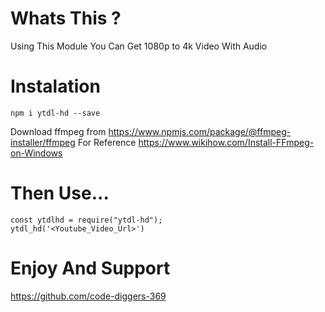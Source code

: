 # Whats This ?

Using This Module You Can Get 1080p to 4k Video With Audio

# Instalation

`npm i ytdl-hd --save`

Download ffmpeg from https://www.npmjs.com/package/@ffmpeg-installer/ffmpeg
For Reference https://www.wikihow.com/Install-FFmpeg-on-Windows

# Then Use...

```
const ytdlhd = require("ytdl-hd");
ytdl_hd('<Youtube_Video_Url>')
```

# Enjoy And Support

https://github.com/code-diggers-369
